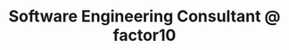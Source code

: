---
i: daniel_raneland

name: Daniel Raneland
title: Software Engineering Consultant @ factor10
about: I am a problem solver who like meeting people and tackling new problems.
location: Varbergs kommun, Sweden
specialities:
    - TDD
    - software architecture
tech-stack: Java, Python, PHP, C#

linkedin: https://www.linkedin.com/in/raneland
twitter:
github:
xing:
website:
youtube:
podcast:
medium:
substack:
blog:
---